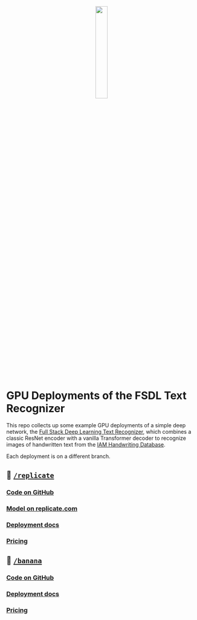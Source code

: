 <div align="center">
    <img src="https://fsdl-public-assets.s3.us-west-2.amazonaws.com/gpu-deploy-logo.png" width=25%>
</div>

# GPU Deployments of the FSDL Text Recognizer

This repo collects up some example GPU deployments of a simple deep network, the
[Full Stack Deep Learning Text Recognizer](https://fsdl.me/2022-repo),
which combines a classic ResNet encoder with a vanilla Transformer decoder
to recognize images of handwritten text from the
[IAM Handwriting Database](https://fki.tic.heia-fr.ch/databases/iam-handwriting-database).

Each deployment is on a different branch.

## 🚀 [`/replicate`](https://replicate.com)

### [Code on GitHub](https://github.com/full-stack-deep-learning/gpu-deployments/tree/replicate/)

### [Model on replicate.com](https://replicate.com/charlesfrye/text-recognizer-gpu)

### [Deployment docs](https://replicate.com/docs/guides/push-a-model)

### [Pricing](https://replicate.com/pricing)

## 🍌 [`/banana`](https://banana.dev)

### [Code on GitHub](https://github.com/full-stack-deep-learning/gpu-deployments/tree/banana/)

### [Deployment docs](https://www.banana.dev/docs/how-to-deploy-banana)

### [Pricing](https://www.banana.dev/#pricing)
